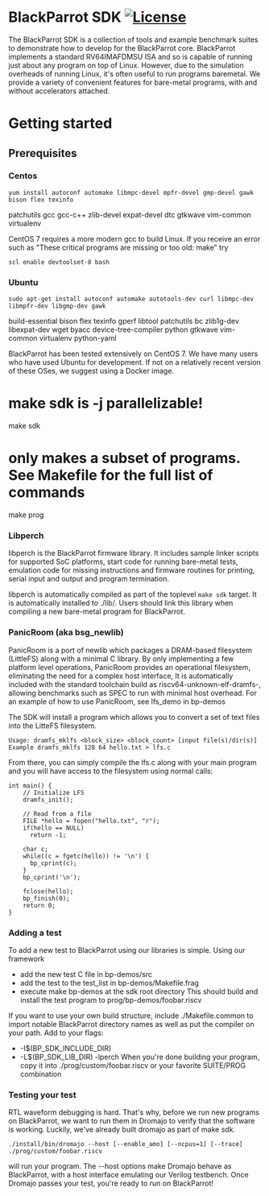 # BlackParrot SDK [![License](https://img.shields.io/badge/License-BSD%203--Clause-blue.svg)](https://opensource.org/licenses/BSD-3-Clause)
The BlackParrot SDK is a collection of tools and example benchmark suites to demonstrate how to
develop for the BlackParrot core. BlackParrot implements a standard RV64IMAFDMSU ISA and so is
capable of running just about any program on top of Linux. However, due to the simulation overheads
of running Linux, it's often useful to run programs baremetal. We provide a variety of convenient
features for bare-metal programs, with and without accelerators attached.

# Getting started

## Prerequisites
### Centos

    yum install autoconf automake libmpc-devel mpfr-devel gmp-devel gawk  bison flex texinfo
patchutils gcc gcc-c++ zlib-devel expat-devel dtc gtkwave vim-common virtualenv

CentOS 7 requires a more modern gcc to build Linux. If you receive an error such as "These critical
programs are missing or too old: make" try

    scl enable devtoolset-8 bash

### Ubuntu

    sudo apt-get install autoconf automake autotools-dev curl libmpc-dev libmpfr-dev libgmp-dev gawk
build-essential bison flex texinfo gperf libtool patchutils bc zlib1g-dev libexpat-dev wget byacc
device-tree-compiler python gtkwave vim-common virtualenv python-yaml

BlackParrot has been tested extensively on CentOS 7. We have many users who have used Ubuntu for
development. If not on a relatively recent version of these OSes, we suggest using a
Docker image.

   # make sdk is -j parallelizable!
   make sdk
   # only makes a subset of programs. See Makefile for the full list of commands
   make prog

### Libperch
libperch is the BlackParrot firmware library. It includes sample linker scripts for supported SoC
platforms, start code for running bare-metal tests, emulation code for missing instructions and
firmware routines for printing, serial input and output and program termination.

libperch is automatically compiled as part of the toplevel `make sdk` target. It is automatically
installed to ./lib/. Users should link this library when compiling a new bare-metal program for
BlackParrot.

### PanicRoom (aka bsg\_newlib)
PanicRoom is a port of newlib which packages a DRAM-based filesystem (LittleFS) along with a minimal
C library. By only implementing a few platform level operations, PanicRoom provides an operational
filesystem, eliminating the need for a complex host interface, It is automatically included with the
standard toolchain build as riscv64-unknown-elf-dramfs-, allowing benchmarks such as SPEC to run with minimal host overhead. For an example of how to use PanicRoom, see lfs\_demo in bp-demos

The SDK will install a program which allows you to convert a set of text files into the LitteFS
filesystem.

    Usage: dramfs_mklfs <block_size> <block_count> [input file(s)/dir(s)]
    Example dramfs_mklfs 128 64 hello.txt > lfs.c

From there, you can simply compile the lfs.c along with your main program and you will have access
to the filesystem using normal calls:

    int main() {
        // Initialize LFS
        dramfs_init();
    
        // Read from a file
        FILE *hello = fopen("hello.txt", "r");
        if(hello == NULL)
          return -1;
    
        char c;
        while((c = fgetc(hello)) != '\n') {
          bp_cprint(c);
        }
        bp_cprint('\n');
    
        fclose(hello);
        bp_finish(0);
        return 0;
    }


### Adding a test
To add a new test to BlackParrot using our libraries is simple. Using our framework
  - add the new test C file in bp-demos/src
  - add the test to the test\_list in bp-demos/Makefile.frag
  - execute make bp-demos at the sdk root directory
This should build and install the test program to prog/bp-demos/foobar.riscv

If you want to use your own build structure, include ./Makefile.common to import notable
BlackParrot directory names as well as put the compiler on your path. Add to your flags:
  - -I$(BP\_SDK\_INCLUDE\_DIR)
  - -L$(BP\_SDK\_LIB\_DIR) -lperch
When you're done building your program, copy it into ./prog/custom/foobar.riscv or your favorite
SUITE/PROG combination

### Testing your test
RTL waveform debugging is hard. That's why, before we run new programs on BlackParrot, we want to
run them in Dromajo to verify that the software is working. Luckily, we've already built dromajo as
part of make sdk.

    ./install/bin/dromajo --host [--enable_amo] [--ncpus=1] [--trace] ./prog/custom/foobar.riscv

will run your program. The --host options make Dromajo behave as BlackParrot, with a host interface
emulating our Verilog testbench. Once Dromajo passes your test, you're ready to run on BlackParrot! 

